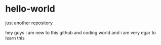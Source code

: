 # hello-world
just another repository

hey guys i am new to this github and coding world and i am very egar to learn this

